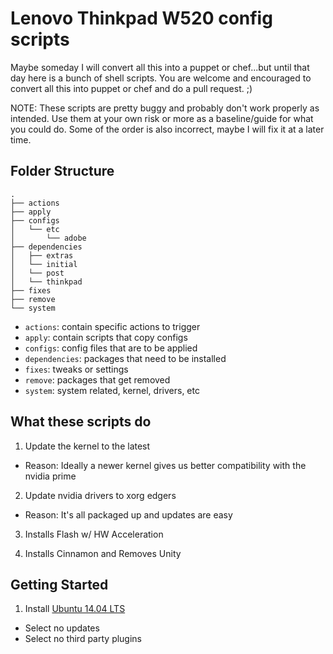 # Lenovo Thinkpad W520 config scripts

Maybe someday I will convert all this into a puppet or chef...but until that day here is a bunch of shell scripts. You are welcome and encouraged to convert all this into puppet or chef and do a pull request. ;)

NOTE: These scripts are pretty buggy and probably don't work properly as intended. Use them at your own risk or more as a baseline/guide for what you could do. Some of the order is also incorrect, maybe I will fix it at a later time.

## Folder Structure
```
.
├── actions
├── apply
├── configs
│   └── etc
│       └── adobe
├── dependencies
│   ├── extras
│   └── initial
│   └── post
│   └── thinkpad
├── fixes
├── remove
└── system

```

- `actions`: contain specific actions to trigger
- `apply`: contain scripts that copy configs
- `configs`: config files that are to be applied
- `dependencies`: packages that need to be installed
- `fixes`: tweaks or settings
- `remove`: packages that get removed
- `system`: system related, kernel, drivers, etc

## What these scripts do

1. Update the kernel to the latest
  - Reason: Ideally a newer kernel gives us better compatibility with the nvidia prime

2. Update nvidia drivers to xorg edgers
  - Reason: It's all packaged up and updates are easy

3. Installs Flash w/ HW Acceleration

4. Installs Cinnamon and Removes Unity

## Getting Started

1. Install [Ubuntu 14.04 LTS][1]
  - Select no updates
  - Select no third party plugins

[1]: http://www.ubuntu.com/download/desktop
